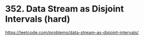 # 352. Data Stream as Disjoint Intervals (hard)

https://leetcode.com/problems/data-stream-as-disjoint-intervals/
